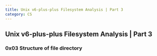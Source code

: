 ```yaml
---
title: Unix v6-plus-plus Filesystem Analysis | Part 3
category: CS
---
```


## Unix v6-plus-plus Filesystem Analysis | Part 3

### 0x03 Structure of file directory